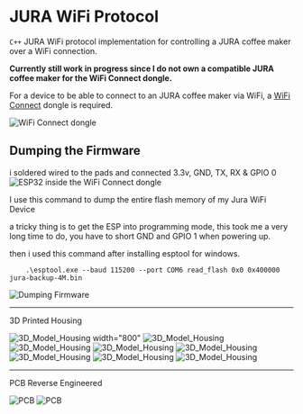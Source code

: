 # JURA WiFi Protocol
`C++` JURA WiFi protocol implementation for controlling a JURA coffee maker over a WiFi connection.

**Currently still work in progress since I do not own a compatible JURA coffee maker for the WiFi Connect dongle.**

For a device to be able to connect to an JURA coffee maker via WiFi, a [WiFi Connect](https://uk.jura.com/en/homeproducts/accessories/WiFi-Connect-24160) dongle is required.

![WiFi Connect dongle](ressources/images/wifi_dongle_case.png)

## Dumping the Firmware
i soldered wired to the pads and connected 3.3v, GND, TX, RX & GPIO 0
![ESP32 inside the WiFi Connect dongle](ressources/images/jura_wiring.png)

I use this command to dump the entire flash memory of my Jura WiFi Device

a tricky thing is to get the ESP into programming mode, this took me a very long time to do, you have to short GND and GPIO 1 when powering up.

then i used this command after installing esptool for windows.


        .\esptool.exe --baud 115200 --port COM6 read_flash 0x0 0x400000 jura-backup-4M.bin
![Dumping Firmware](ressources/images/Firmwaredump_sucessfull.png)

---------------------------------------------------------

3D Printed Housing

![3D_Model_Housing](3D_printed_case/images/JURA_Smart_Connect_WiFi_top.png) width="800"
![3D_Model_Housing](3D_printed_case/images/JURA_Smart_Connect_WiFi_bottom.png)
![3D_Model_Housing](3D_printed_case/images/compare1.jpg)
![3D_Model_Housing](3D_printed_case/images/compare2.jpg)
![3D_Model_Housing](3D_printed_case/images/side1.jpg)
![3D_Model_Housing](3D_printed_case/images/side2.jpg)
![3D_Model_Housing](3D_printed_case/images/side3.jpg)
![3D_Model_Housing](3D_printed_case/images/top1.jpg)

---------------------------------------------------------

PCB Reverse Engineered

![PCB](PCB_Files/images/bottom_ex_pinheader.jpg)
![PCB](PCB_Files/images/top_ex_esp32.jpg)
